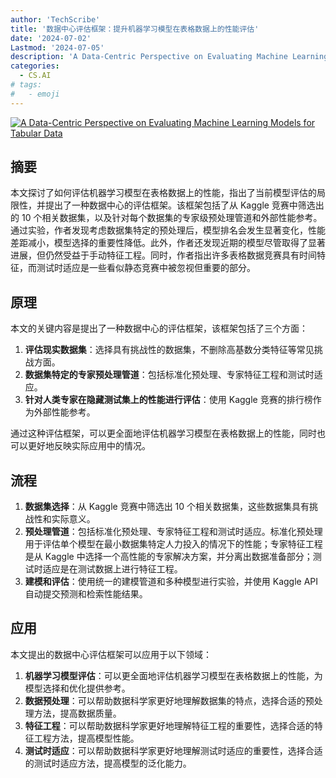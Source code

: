 ```yaml
---
author: 'TechScribe'
title: '数据中心评估框架：提升机器学习模型在表格数据上的性能评估'
date: '2024-07-02'
Lastmod: '2024-07-05'
description: 'A Data-Centric Perspective on Evaluating Machine Learning Models for Tabular Data'
categories:
  - CS.AI
# tags:
#   - emoji
---
```


[![A Data-Centric Perspective on Evaluating Machine Learning Models for Tabular Data](https://arxiv-research-1301205113.cos.ap-guangzhou.myqcloud.com/images/2407.02112v1.pdf_0.jpg)](https://arxiv.org/abs/2407.02112v1)

## 摘要

本文探讨了如何评估机器学习模型在表格数据上的性能，指出了当前模型评估的局限性，并提出了一种数据中心的评估框架。该框架包括了从 Kaggle 竞赛中筛选出的 10 个相关数据集，以及针对每个数据集的专家级预处理管道和外部性能参考。通过实验，作者发现考虑数据集特定的预处理后，模型排名会发生显著变化，性能差距减小，模型选择的重要性降低。此外，作者还发现近期的模型尽管取得了显著进展，但仍然受益于手动特征工程。同时，作者指出许多表格数据竞赛具有时间特征，而测试时适应是一些看似静态竞赛中被忽视但重要的部分。<!--more-->

## 原理

本文的关键内容是提出了一种数据中心的评估框架，该框架包括了三个方面：
1. **评估现实数据集**：选择具有挑战性的数据集，不删除高基数分类特征等常见挑战方面。
2. **数据集特定的专家预处理管道**：包括标准化预处理、专家特征工程和测试时适应。
3. **针对人类专家在隐藏测试集上的性能进行评估**：使用 Kaggle 竞赛的排行榜作为外部性能参考。

通过这种评估框架，可以更全面地评估机器学习模型在表格数据上的性能，同时也可以更好地反映实际应用中的情况。

## 流程

1. **数据集选择**：从 Kaggle 竞赛中筛选出 10 个相关数据集，这些数据集具有挑战性和实际意义。
2. **预处理管道**：包括标准化预处理、专家特征工程和测试时适应。标准化预处理用于评估单个模型在最小数据集特定人力投入的情况下的性能；专家特征工程是从 Kaggle 中选择一个高性能的专家解决方案，并分离出数据准备部分；测试时适应是在测试数据上进行特征工程。
3. **建模和评估**：使用统一的建模管道和多种模型进行实验，并使用 Kaggle API 自动提交预测和检索性能结果。

## 应用

本文提出的数据中心评估框架可以应用于以下领域：
1. **机器学习模型评估**：可以更全面地评估机器学习模型在表格数据上的性能，为模型选择和优化提供参考。
2. **数据预处理**：可以帮助数据科学家更好地理解数据集的特点，选择合适的预处理方法，提高数据质量。
3. **特征工程**：可以帮助数据科学家更好地理解特征工程的重要性，选择合适的特征工程方法，提高模型性能。
4. **测试时适应**：可以帮助数据科学家更好地理解测试时适应的重要性，选择合适的测试时适应方法，提高模型的泛化能力。